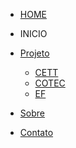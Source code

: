 <!-- docs/_sidebar.md -->
- [HOME](README.md)

- INICIO
- [Projeto](./tutorials/index "Projetos desenvolvidos pelo CETT/UFG")
  - [CETT](./tutorials/tomcat/index)
  - [COTEC](./tutorials/cloud/index)
  -  [EF](./tutorials/java/index)

- [Sobre](./about/index)

- [Contato](./contact/index)

